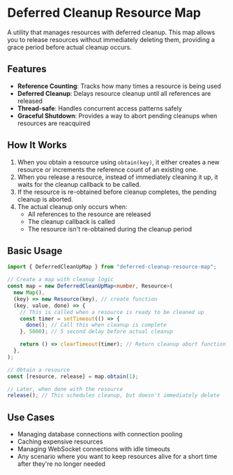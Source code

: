 # Deferred Cleanup Resource Map

A utility that manages resources with deferred cleanup. This map allows you to
release resources without immediately deleting them, providing a grace period
before actual cleanup occurs.

## Features

- **Reference Counting**: Tracks how many times a resource is being used
- **Deferred Cleanup**: Delays resource cleanup until all references are
  released
- **Thread-safe**: Handles concurrent access patterns safely
- **Graceful Shutdown**: Provides a way to abort pending cleanups when resources
  are reacquired

## How It Works

1. When you obtain a resource using `obtain(key)`, it either creates a new
   resource or increments the reference count of an existing one.
2. When you release a resource, instead of immediately cleaning it up, it waits
   for the cleanup callback to be called.
3. If the resource is re-obtained before cleanup completes, the pending cleanup
   is aborted.
4. The actual cleanup only occurs when:
   - All references to the resource are released
   - The cleanup callback is called
   - The resource isn't re-obtained during the cleanup period

## Basic Usage

```typescript
import { DeferredCleanUpMap } from "deferred-cleanup-resource-map";

// Create a map with cleanup logic
const map = new DeferredCleanUpMap<number, Resource>(
  new Map(),
  (key) => new Resource(key), // create function
  (key, value, done) => {
    // This is called when a resource is ready to be cleaned up
    const timer = setTimeout(() => {
      done(); // Call this when cleanup is complete
    }, 5000); // 5 second delay before actual cleanup

    return () => clearTimeout(timer); // Return cleanup abort function
  },
);

// Obtain a resource
const [resource, release] = map.obtain(1);

// Later, when done with the resource
release(); // This schedules cleanup, but doesn't immediately delete
```

## Use Cases

- Managing database connections with connection pooling
- Caching expensive resources
- Managing WebSocket connections with idle timeouts
- Any scenario where you want to keep resources alive for a short time after
  they're no longer needed
